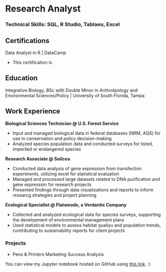 # Research Analyst

### Technical Skills: SQL, R Studio, Tablaeu, Excel

## Certifications

Data Analyst in R | DataCamp
- This certification is 

## Education
Integrative Biology, BSc with Double Minor in Anthrolpology and Environmental Sciences/Policy | University of South Florida, Tampa

## Work Experience
**Biological Sciences Technician @ U.S. Forest Service**
- Input and managed biological data in federal databases (NRM, AQS) for use in conservation and policy decision-making
- Analyzed species population data and conducted surveys for listed, imperiled or endangered species
  
**Research Associate @ Soilcea**
- Conducted data analysis of gene expression from transfection experiments, utilizing excel for statistical evaluation
- Managed and processed large datasets related to DNA purification and gene expression for research projects
- Presented findings through data visualizations and reports to inform researcg strategies and project planning
  
**Ecological Specialist @ Flatwoods, a Verdantis Company**
- Collected and analyzed ecological data for species surveys, supporting the development of environmental management plans
- Used statistical models to assess habitat qualiyu and population trends, contributing to sustainability reports for client projects

### Projects
- Pens & Printers Marketing Success Analysis

You can view my Jupyter notebook hosted on GitHub using [this link](https://nbviewer.jupyter.org/github/alloypiedmont/portfolio/blob/main/notebook.ipynb). :)

